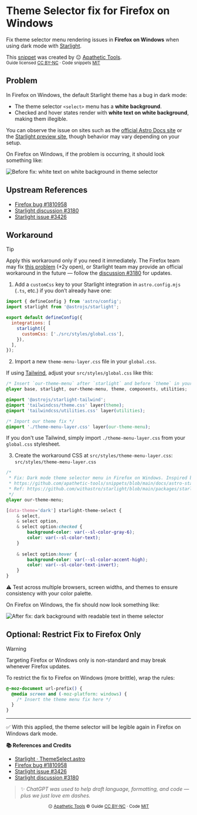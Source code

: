# Theme Selector fix for Firefox on Windows

Fix theme selector menu rendering issues in **Firefox on Windows** when using dark mode with [Starlight](https://starlight.astro.build/).

This [snippet](https://github.com/apathetic-tools/snippets) was created by 😐 [Apathetic Tools](https://github.com/apathetic-tools).  
<sub>Guide licensed [CC BY-NC](../../../LICENSE-CONTENT) · Code snippets [MIT](../../../LICENSE)</sub>

## Problem

In Firefox on Windows, the default Starlight theme has a bug in dark mode:

- The theme selector `<select>` menu has a **white background**.  
- Checked and hover states render with **white text on white background**, making them illegible.

You can observe the issue on sites such as the [official Astro Docs site](https://docs.astro.build/) or the [Starlight preview site](https://astro.new/latest/preview/starlight-basics/), though behavior may vary depending on your setup.

On Firefox on Windows, if the problem is occurring, it should look something like:

![**Before** fix: white text on white background in theme selector](./theme-selector-firefox-windows-fix-assets/theme-selector-bad-colors.png)

## Upstream References
- [Firefox bug #1810958](https://bugzilla.mozilla.org/show_bug.cgi?id=1810958)
- [Starlight discussion #3180](https://github.com/withastro/starlight/discussions/3180)
- [Starlight issue #3426](https://github.com/withastro/starlight/issues/3426)  

## Workaround

> [!TIP]
> Apply this workaround only if you need it immediately. The Firefox team may fix [this problem](https://bugzilla.mozilla.org/show_bug.cgi?id=1810958) (+2y open), or Starlight team may provide an official workaround in the future — follow the [discussion #3180](https://github.com/withastro/starlight/discussions/3180) for updates.

1. Add a `customCss` key to your Starlight integration in `astro.config.mjs` (`.ts`, etc.) if you don’t already have one:

```js
import { defineConfig } from 'astro/config';
import starlight from '@astrojs/starlight';

export default defineConfig({
  integrations: [
    starlight({
      customCss: ['./src/styles/global.css'],
    }),
  ],
});
```

2. Import a new `theme-menu-layer.css` file in your `global.css`. 

If using [Tailwind](https://docs.astro.build/en/guides/styling/#tailwind), adjust your `src/styles/global.css` like this:

```css
/* Insert `our-theme-menu` after `starlight` and before `theme` in your own layer list */
@layer base, starlight, our-theme-menu, theme, components, utilities;

@import '@astrojs/starlight-tailwind';
@import 'tailwindcss/theme.css' layer(theme);
@import 'tailwindcss/utilities.css' layer(utilities);

/* Import our theme fix */
@import './theme-menu-layer.css' layer(our-theme-menu);
```

If you don't use Tailwind, simply import `./theme-menu-layer.css` from your `global.css` stylesheet.

3. Create the workaround CSS at `src/styles/theme-menu-layer.css`:
`src/styles/theme-menu-layer.css`
```css
/* 
 * Fix: Dark mode theme selector menu in Firefox on Windows. Inspired by Apathetic Tools · MIT
 * https://github.com/apathetic-tools/snippets/blob/main/docs/astro-starlight/theme-selector-firefox-windows-fix
 * Ref: https://github.com/withastro/starlight/blob/main/packages/starlight/components/ThemeSelect.astro
 */
@layer our-theme-menu;

[data-theme='dark'] starlight-theme-select {
	& select,
	& select option,
	& select option:checked {
		background-color: var(--sl-color-gray-6);
		color: var(--sl-color-text);
	}
	
	& select option:hover {
		background-color: var(--sl-color-accent-high);
		color: var(--sl-color-text-invert);
	}
}
```

⚠️ Test across multiple browsers, screen widths, and themes to ensure consistency with your color palette.

On Firefox on Windows, the fix should now look something like:

![**After** fix: dark background with readable text in theme selector](./theme-selector-firefox-windows-fix-assets/theme-selector-fixed-colors.png)

## Optional: Restrict Fix to Firefox Only

> [!WARNING]  
> Targeting Firefox or Windows only is non-standard and may break whenever Firefox updates.

To restrict the fix to Firefox on Windows (more brittle), wrap the rules:

```css
@-moz-document url-prefix() {
  @media screen and (-moz-platform: windows) {
    /* Insert the theme menu fix here */
  }
}
```

---

✅ With this applied, the theme selector will be legible again in Firefox on Windows dark mode.

**📚 References and Credits**

- [Starlight · ThemeSelect.astro](https://github.com/withastro/starlight/blob/main/packages/starlight/components/ThemeSelect.astro)
- [Firefox bug #1810958](https://bugzilla.mozilla.org/show_bug.cgi?id=1810958)
- [Starlight issue #3426](https://github.com/withastro/starlight/issues/3426)  
- [Starlight discussion #3180](https://github.com/withastro/starlight/discussions/3180)

> ✨ *ChatGPT was used to help draft language, formatting, and code — plus we just love em dashes.*

<p align="center">
  <sub>😐 <a href="https://github.com/apathetic-tools">Apathetic Tools</a> © 
  Guide <a href="../../../LICENSE-CONTENT">CC&nbsp;BY-NC</a> · 
  Code <a href="../../../LICENSE">MIT</a></sub>
</p>

